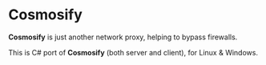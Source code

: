 # Cosmosify
**Cosmosify** is just another network proxy, helping to bypass firewalls.

This is C# port of **Cosmosify** (both server and client), for Linux & Windows.
